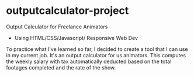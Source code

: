# outputcalculator-project
Output Calculator for Freelance Animators
- Using HTML/CSS/Javascript/ Responsive Web Dev

To practice what I've learned so far, I decided to create a tool that I can use in my current job. It's an output calculator for us animators. This computes the weekly salary with tax automatically deducted based on the total footages completed and the rate of the show.

